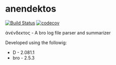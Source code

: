 anendektos
==========
[![Build Status](https://travis-ci.org/steveno/anendektos.svg?branch=master)](https://travis-ci.org/steveno/anendektos)
[![codecov](https://codecov.io/gh/steveno/anendektos/branch/master/graph/badge.svg)](https://codecov.io/gh/steveno/anendektos)


ἀνένδεκτος - A bro log file parser and summarizer

Developed using the followig:
* D   - 2.081.1
* bro - 2.5.3
